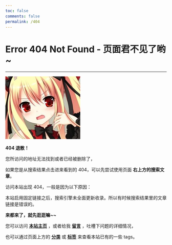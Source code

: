 ```yaml
---
toc: false
comments: false
permalink: /404
---
```


# Error 404 Not Found - 页面君不见了哟~

---------

![诶？！竟然给老娘弄出404？！](/images/404.jpg)

**404 退散！**

您所访问的地址无法找到或者已经被删除了，

如果您是从搜索结果点击进来看到的 404，可以先尝试使用页面 **右上方的搜索文章**。

访问本站出现 404，一般是因为以下原因：

本站启用固定链接之后，搜索引擎未全面更新收录。所以有时候搜索结果里的文章链接是错误的。

**来都来了，就先逛逛嘛~~**

您可以访问 [**本站主页**](/) ，或者给我 [**留言**](/about/#comments) ，吐槽下问题的详细情况，

也可以通过页面上方的 [**分类**](/categories/) 或 [**标签**](/tags/) 来查看本站已有的一些 tags。




